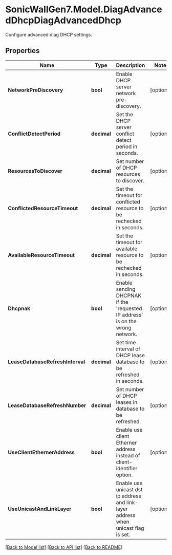 # SonicWallGen7.Model.DiagAdvancedDhcpDiagAdvancedDhcp
Configure advanced diag DHCP settings.

## Properties

Name | Type | Description | Notes
------------ | ------------- | ------------- | -------------
**NetworkPreDiscovery** | **bool** | Enable DHCP server network pre-discovery. | [optional] 
**ConflictDetectPeriod** | **decimal** | Set the DHCP server conflict detect period in seconds. | [optional] 
**ResourcesToDiscover** | **decimal** | Set number of DHCP resources to discover. | [optional] 
**ConflictedResourceTimeout** | **decimal** | Set the timeout for conflicted resource to be rechecked in seconds. | [optional] 
**AvailableResourceTimeout** | **decimal** | Set the timeout for available resource to be rechecked in seconds. | [optional] 
**Dhcpnak** | **bool** | Enable sending DHCPNAK if the &#39;requested IP address&#39; is on the wrong network. | [optional] 
**LeaseDatabaseRefreshInterval** | **decimal** | Set time interval of DHCP lease database to be refreshed in seconds. | [optional] 
**LeaseDatabaseRefreshNumber** | **decimal** | Set number of DHCP leases in database to be refreshed. | [optional] 
**UseClientEthernerAddress** | **bool** | Enable use client Etherner address instead of client-identifier option. | [optional] 
**UseUnicastAndLinkLayer** | **bool** | Enable use unicast dst ip address and link-layer address when unicast flag is set. | [optional] 

[[Back to Model list]](../README.md#documentation-for-models) [[Back to API list]](../README.md#documentation-for-api-endpoints) [[Back to README]](../README.md)

